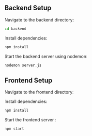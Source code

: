 ## Backend Setup

Navigate to the backend directory:

```bash
cd backend
```
Install dependencies:

```bash
npm install
```

Start the backend server using nodemon:

```bash
nodemon server.js
```

## Frontend Setup

Navigate to the frontend directory:

Install dependencies:

```bash
npm install
```

Start the frontend server :

```bash
npm start
```

